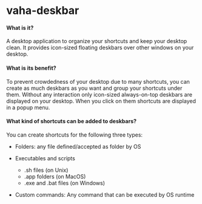 # vaha-deskbar

#### What is it?
A desktop application to organize your shortcuts and keep your desktop clean. It provides icon-sized floating deskbars over other windows on your desktop.

#### What is its benefit?
To prevent crowdedness of your desktop due to many shortcuts, you can create as much deskbars as you want and group your shortcuts under them. Without any interaction only icon-sized always-on-top deskbars are displayed on your desktop. When you click on them shortcuts are displayed in a popup menu.

#### What kind of shortcuts can be added to deskbars?
You can create shortcuts for the following three types:
- Folders: any file defined/accepted as folder by OS

- Executables and scripts
  - .sh files (on Unix)
  - .app folders (on MacOS)
  - .exe and .bat files (on Windows)

- Custom commands: Any command that can be executed by OS runtime
